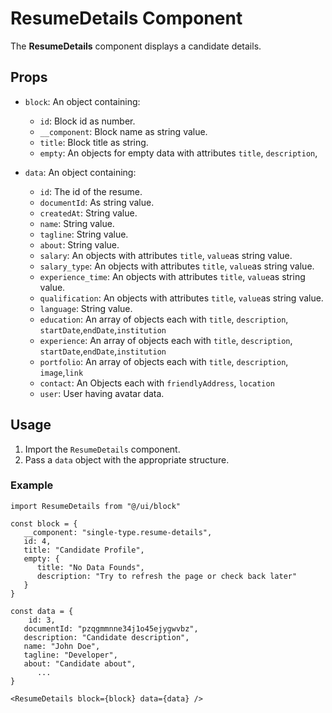 # ResumeDetails Component

The **ResumeDetails** component displays a candidate details.

## Props

- `block`: An object containing:

   - `id`: Block id as number.
   - `__component`: Block name as string value.
   - `title`: Block title as string.
   - `empty`: An objects for empty data with attributes `title`, `description`,

- `data`: An object containing:
   - `id`: The id of the resume.
   - `documentId`: As string value.
   - `createdAt`: String value.
   - `name`: String value.
   - `tagline`: String value.
   - `about`: String value.
   - `salary`: An objects with attributes `title`, `value`as string value.
   - `salary_type`: An objects with attributes `title`, `value`as string value.
   - `experience_time`: An objects with attributes `title`, `value`as string value.
   - `qualification`: An objects with attributes `title`, `value`as string value.
   - `language`: String value.
   - `education`: An array of objects each with `title`, `description`, `startDate`,`endDate`,`institution`
   - `experience`: An array of objects each with `title`, `description`, `startDate`,`endDate`,`institution`
   - `portfolio`: An array of objects each with `title`, `description`, `image`,`link`
   - `contact`: An Objects each with `friendlyAddress`, `location`
   - `user`: User having avatar data.

## Usage

1. Import the `ResumeDetails` component.
2. Pass a `data` object with the appropriate structure.

### Example

```tsx
import ResumeDetails from "@/ui/block"

const block = {
   __component: "single-type.resume-details",
   id: 4,
   title: "Candidate Profile",
   empty: {
      title: "No Data Founds",
      description: "Try to refresh the page or check back later"
   }
}

const data = {
    id: 3,
   documentId: "pzqgmmnne34j1o45ejygwvbz",
   description: "Candidate description",
   name: "John Doe",
   tagline: "Developer",
   about: "Candidate about",
      ...
}

<ResumeDetails block={block} data={data} />
```
